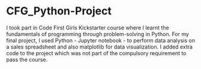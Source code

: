 # CFG_Python-Project
I took part in Code First Girls Kickstarter course where I learnt the fundamentals of programming through problem-solving in Python. For my final project, I used Python - Jupyter notebook - to perform data analysis on a sales spreadsheet and also matplotlib for data visualization. I added extra code to the project which was not part of the compulsory requirement to pass the course.
